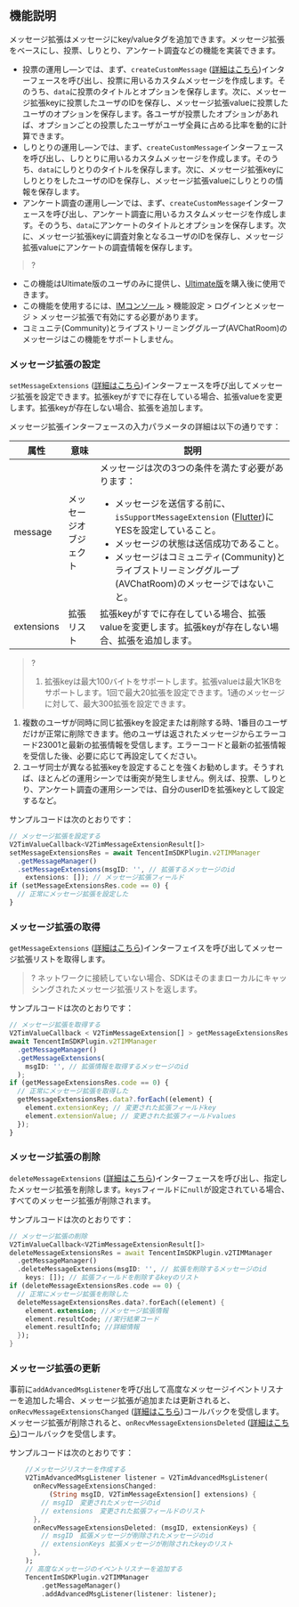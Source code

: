 ## 機能説明
メッセージ拡張はメッセージにkey/valueタグを追加できます。メッセージ拡張をベースにし、投票、しりとり、アンケート調査などの機能を実装できます。
- 投票の運用し―ンでは、まず、`createCustomMessage` ([詳細はこちら](https://comm.qq.com/im/doc/RN/zh/Api/V2TIMMessageManager/createCustomMessage.html))インターフェースを呼び出し、投票に用いるカスタムメッセージを作成します。そのうち、`data`に投票のタイトルとオプションを保存します。次に、メッセージ拡張keyに投票したユーザのIDを保存し、メッセージ拡張valueに投票したユーザのオプションを保存します。各ユーザが投票したオプションがあれば、オプションごとの投票したユーザがユーザ全員に占める比率を動的に計算できます。
- しりとりの運用し―ンでは、まず、`createCustomMessage`インターフェースを呼び出し、しりとりに用いるカスタムメッセージを作成します。そのうち、`data`にしりとりのタイトルを保存します。次に、メッセージ拡張keyにしりとりをしたユーザのIDを保存し、メッセージ拡張valueにしりとりの情報を保存します。
- アンケート調査の運用し―ンでは、まず、`createCustomMessage`インターフェースを呼び出し、アンケート調査に用いるカスタムメッセージを作成します。そのうち、`data`にアンケートのタイトルとオプションを保存します。次に、メッセージ拡張keyに調査対象となるユーザのIDを保存し、メッセージ拡張valueにアンケートの調査情報を保存します。

> ?
- この機能はUltimate版のユーザのみに提供し、[Ultimate版](https://buy.cloud.tencent.com/avc?from=17220)を購入後に使用できます。
- この機能を使用するには、[IMコンソール](https://console.cloud.tencent.com/im) > 機能設定 > ログインとメッセージ > メッセージ拡張で有効にする必要があります。
- コミュニテ(Community)とライブストリーミンググループ(AVChatRoom)のメッセージはこの機能をサポートしません。

### メッセージ拡張の設定
`setMessageExtensions` ([詳細はこちら](https://comm.qq.com/im/doc/RN/zh/Api/V2TIMMessageManager/setMessageExtensions.html))インターフェースを呼び出してメッセージ拡張を設定できます。拡張keyがすでに存在している場合、拡張valueを変更します。拡張keyが存在しない場合、拡張を追加します。

メッセージ拡張インターフェースの入力パラメータの詳細は以下の通りです：
<table>
<thead>
<tr>
<th>属性</th>
<th>意味</th>
<th>説明</th>
</tr>
</thead>
<tbody><tr>
<td>message</td>
<td>メッセージオブジェクト</td>
<td>メッセージは次の3つの条件を満たす必要があります：<ul style="margin-bottom: 0px;"><li>メッセージを送信する前に、<code>isSupportMessageExtension</code> (<a href="https://comm.qq.com/im/doc/RN/zh/Api/V2TIMMessageManager/sendMessage.html">Flutter</a>)にYESを設定していること。</li><li>メッセージの状態は送信成功であること。</li><li>メッセージはコミュニティ(Community)とライブストリーミンググループ(AVChatRoom)のメッセージではないこと。</li></ul></td>
</tr>
<tr>
<td>extensions</td>
<td>拡張リスト</td>
<td>拡張keyがすでに存在している場合、拡張valueを変更します。拡張keyが存在しない場合、拡張を追加します。</td>
</tr>
</tbody></table>

> ?
> 1. 拡張keyは最大100バイトをサポートします。拡張valueは最大1KBをサポートします。1回で最大20拡張を設定できます。1通のメッセージに対して、最大300拡張を設定できます。
1. 複数のユーザが同時に同じ拡張keyを設定または削除する時、1番目のユーザだけが正常に削除できます。他のユーザは返されたメッセージからエラーコード23001と最新の拡張情報を受信します。エラーコードと最新の拡張情報を受信した後、必要に応じて再設定してください。
2. ユーザ同士が異なる拡張keyを設定することを強くお勧めします。そうすれば、ほとんどの運用シーンでは衝突が発生しません。例えば、投票、しりとり、アンケート調査の運用シーンでは、自分のuserIDを拡張keyとして設定するなど。

サンプルコードは次のとおりです：

```ts
// メッセージ拡張を設定する
V2TimValueCallback<V2TimMessageExtensionResult[]>
setMessageExtensionsRes = await TencentImSDKPlugin.v2TIMManager
  .getMessageManager()
  .setMessageExtensions(msgID: '', // 拡張するメッセージのid
    extensions: []); // メッセージ拡張フィールド
if (setMessageExtensionsRes.code == 0) {
  // 正常にメッセージ拡張を設定した
}
```

### メッセージ拡張の取得

`getMessageExtensions` ([詳細はこちら](https://comm.qq.com/im/doc/RN/zh/Api/V2TIMMessageManager/getMessageExtensions.html))インターフェイスを呼び出してメッセージ拡張リストを取得します。

> ? ネットワークに接続していない場合、SDKはそのままローカルにキャッシングされたメッセージ拡張リストを返します。

サンプルコードは次のとおりです：

```ts
// メッセージ拡張を取得する
V2TimValueCallback < V2TimMessageExtension[] > getMessageExtensionsRes =
await TencentImSDKPlugin.v2TIMManager
  .getMessageManager()
  .getMessageExtensions(
    msgID: '', // 拡張情報を取得するメッセージのid
  );
if (getMessageExtensionsRes.code == 0) {
  // 正常にメッセージ拡張を取得した
  getMessageExtensionsRes.data?.forEach((element) {
    element.extensionKey; // 変更された拡張フィールドkey
    element.extensionValue; // 変更された拡張フィールドvalues
  });
}
```

### メッセージ拡張の削除

`deleteMessageExtensions` ([詳細はこちら](https://comm.qq.com/im/doc/RN/zh/Api/V2TIMMessageManager/deleteMessageExtensions.html))インターフェースを呼び出し、指定したメッセージ拡張を削除します。`keys`フィールドに`null`が設定されている場合、すべてのメッセージ拡張が削除されます。

サンプルコードは次のとおりです：

```dart
// メッセージ拡張の削除
V2TimValueCallback<V2TimMessageExtensionResult[]>
deleteMessageExtensionsRes = await TencentImSDKPlugin.v2TIMManager
  .getMessageManager()
  .deleteMessageExtensions(msgID: '', // 拡張を削除するメッセージのid
    keys: []); // 拡張フィールドを削除するkeyのリスト
if (deleteMessageExtensionsRes.code == 0) {
  // 正常にメッセージ拡張を削除した
  deleteMessageExtensionsRes.data?.forEach((element) {
    element.extension; //メッセージ拡張情報
    element.resultCode; //実行結果コード
    element.resultInfo; //詳細情報
  });
}
```

### メッセージ拡張の更新

事前に`addAdvancedMsgListener`を呼び出して高度なメッセージイベントリスナーを追加した場合、メッセージ拡張が追加または更新されると、`onRecvMessageExtensionsChanged` ([詳細はこちら](https://comm.qq.com/im/doc/RN/zh/Callback/OnRecvMessageExtensionsChanged.html))コールバックを受信します。メッセージ拡張が削除されると、`onRecvMessageExtensionsDeleted` ([詳細はこちら](https://comm.qq.com/im/doc/RN/zh/Callback/OnRecvMessageExtensionsDeleted.html))コールバックを受信します。

サンプルコードは次のとおりです：

```dart
    //メッセージリスナーを作成する
    V2TimAdvancedMsgListener listener = V2TimAdvancedMsgListener(
      onRecvMessageExtensionsChanged:
          (String msgID, V2TimMessageExtension[] extensions) {
        // msgID　変更されたメッセージのid
        // extensions　変更された拡張フィールドのリスト
      },
      onRecvMessageExtensionsDeleted: (msgID, extensionKeys) {
        // msgID　拡張メッセージが削除されたメッセージのid
        // extensionKeys 拡張メッセージが削除されたkeyのリスト
      },
    );
    // 高度なメッセージのイベントリスナーを追加する
    TencentImSDKPlugin.v2TIMManager
        .getMessageManager()
        .addAdvancedMsgListener(listener: listener);
```
